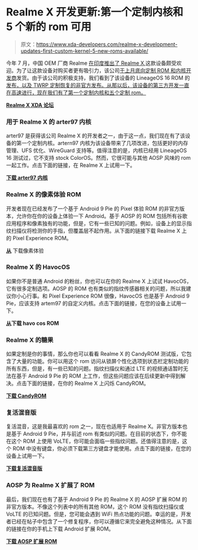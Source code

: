 # Realme X 开发更新:第一个定制内核和 5 个新的 rom 可用

> 原文：<https://www.xda-developers.com/realme-x-development-updates-first-custom-kernel-5-new-roms-available/>

今年 7 月，中国 OEM 厂商 Realme [在印度推出了 Realme X](https://www.xda-developers.com/realme-x-india-pop-up-camera-notchless-48mp-3i/),这款设备颇受欢迎。为了让这款设备对购买者更有吸引力，该公司[于上月底向定制 ROM 和内核开发商](https://www.xda-developers.com/realme-x-custom-rom-kernel-lineageos-developers/)发货。由于该公司的积极支持，我们看到了该设备的 LineageOS 16 ROM 的[发布，以及 TWRP 定制恢复的非官方发布。从那以后，该设备的第三方开发一直在高速进行，现在我们有了第一个定制内核和五个定制 rom。](https://www.xda-developers.com/realme-x-unofficial-twrp-lineageos-16-available/)

**[Realme X XDA 论坛](https://forum.xda-developers.com/realme-x)**

### 用于 Realme X 的 arter97 内核

arter97 是获得该公司 Realme X 的开发者之一，由于这一点，我们现在有了该设备的第一个定制内核。artern97 内核为该设备带来了几项改进，包括更好的内存管理、UFS 优化、WireGuard 支持等。值得注意的是，内核已经用 LineageOS 16 测试过，它不支持 stock ColorOS。然而，它很可能与其他 AOSP 风味的 rom 一起工作。点击下面的链接，在 Realme X 上试用一下。

**[下载 arter97 内核](https://forum.xda-developers.com/realme-x/development/r1-arter97-kernel-realme-x-t3992971)**

### Realme X 的像素体验 ROM

开发者现在已经发布了一个基于 Android 9 Pie 的 Pixel 体验 ROM 的非官方版本，允许你在你的设备上体验一下 Android。基于 AOSP 的 ROM 包括所有谷歌应用程序和像素独有的功能，但是，它有一些已知的问题。例如，设备上的显示指纹扫描仪将检测你的手指，但覆盖层不起作用。从下面的链接下载 Realme X 上的 Pixel Experience ROM。

**[从](https://forum.xda-developers.com/realme-x/development/rom-pixel-experience-plus-edition-t3982497)** 下载像素体验

### Realme X 的 HavocOS

如果你不是普通 Android 的粉丝，你也可以在你的 Realme X 上试试 HavocOS，它有很多定制选项。AOSP 的 ROM 也有类似的指纹传感器相关的问题，所以我建议你小心行事。和 Pixel Experience ROM 很像，HavocOS 也是基于 Android 9 Pie，应该支持 artem97 的自定义内核。点击下面的链接，在您的设备上试用一下。

**[从](https://forum.xda-developers.com/realme-x/development/rom-havoc-os-2-9-t3980955)下载 havo cos ROM**

### Realme X 的糖果

如果定制是你的事情，那么你也可以看看 Realme X 的 CandyROM 测试版，它包含了大量的功能。你可以用这个 rom 访问从锁屏个性化选项到状态栏定制功能的所有东西，但是，有一些已知的问题。指纹扫描仪和通过 LTE 的视频通话暂时无法在基于 Android 9 Pie 的 ROM 上工作，但这些问题应该在后续更新中得到解决。点击下面的链接，在你的 Realme X 上闪烁 CandyROM。

**[下载 CandyROM](https://forum.xda-developers.com/realme-x/development/rom-candyrom-t3985881)**

### 复活混音版

复活混音，这是我最喜欢的 rom 之一，现在也适用于 Realme X。非官方版本也是基于 Android 9 Pie，并与前述 rom 有类似的问题。在目前的状态下，你不能在这个 ROM 上使用 VoLTE，你可能会面临一些指纹问题。还值得注意的是，这个 ROM 中没有键盘，你必须下载第三方键盘才能使用。点击下面的链接，在您的设备上试用一下。

**[下载复活混音版](https://forum.xda-developers.com/realme-x/development/rom-resurrection-remix-os-v7-0-2-t3981135)**

### AOSP 为 Realme X 扩展了 ROM

最后，我们现在也有了基于 Android 9 Pie 的 Realme X 的 AOSP 扩展 ROM 的非官方版本。不像这个列表中的所有其他 ROM，这个 ROM 没有指纹扫描仪或 VoLTE 的已知问题。但是，您可能会遇到 WiFi 热点功能的问题。幸运的是，开发者已经在帖子中包含了一个修复程序，你可以遵循它来完全避免这种情况。从下面的链接在你的手机上下载 Android 扩展 ROM。

**[下载 AOSP 扩展 ROM](https://forum.xda-developers.com/realme-x/development/unofficial-aex-pie-rom-realme-x-t3980435)**
